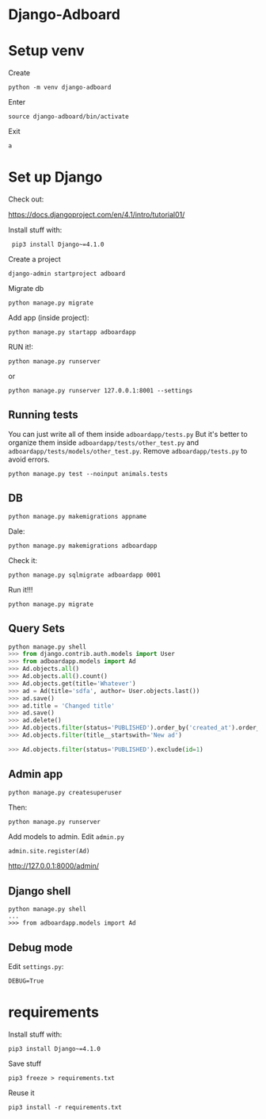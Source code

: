 # Django-Adboard

# Setup venv

Create
```shell
python -m venv django-adboard
```

Enter
```shell
source django-adboard/bin/activate
```

Exit
```shell
a 
```

# Set up Django
Check out:

https://docs.djangoproject.com/en/4.1/intro/tutorial01/

Install stuff with:
```shell
 pip3 install Django~=4.1.0
```

Create a project
```shell
django-admin startproject adboard
```

Migrate db
```shell
python manage.py migrate
```

Add app (inside project):
```shell
python manage.py startapp adboardapp
```

RUN it!:
```shell
python manage.py runserver
```
or

```shell
python manage.py runserver 127.0.0.1:8001 --settings
```

## Running tests
You can just write all of them inside `adboardapp/tests.py`
But it's better to organize them inside `adboardapp/tests/other_test.py` and
`adboardapp/tests/models/other_test.py`.
Remove `adboardapp/tests.py` to avoid errors.

```shell
python manage.py test --noinput animals.tests
```

## DB

```shell
python manage.py makemigrations appname
```
Dale:

```shell
python manage.py makemigrations adboardapp
```

Check it:

```shell
python manage.py sqlmigrate adboardapp 0001
```

Run it!!!

```shell
python manage.py migrate
```

## Query Sets
```python
python manage.py shell
>>> from django.contrib.auth.models import User
>>> from adboardapp.models import Ad
>>> Ad.objects.all()
>>> Ad.objects.all().count()
>>> Ad.objects.get(title='Whatever')
>>> ad = Ad(title='sdfa', author= User.objects.last())
>>> ad.save()
>>> ad.title = 'Changed title'
>>> ad.save()
>>> ad.delete()
>>> Ad.objects.filter(status='PUBLISHED').order_by('created_at').order_by('-title').filte(author__username='admin')
>>> Ad.objects.filter(title__startswith='New ad')

>>> Ad.objects.filter(status='PUBLISHED').exclude(id=1)

```

## Admin app
```shell
python manage.py createsuperuser
```

Then:

```shell
python manage.py runserver
```

Add models to admin. Edit `admin.py`

```python
admin.site.register(Ad)
```


http://127.0.0.1:8000/admin/

## Django shell
```shell
python manage.py shell
...
>>> from adboardapp.models import Ad
```


## Debug mode
Edit `settings.py`:

```shell
DEBUG=True
```

# requirements
Install stuff with:
```shell
pip3 install Django~=4.1.0
```

Save stuff
```shell
pip3 freeze > requirements.txt
```

Reuse it
```shell
pip3 install -r requirements.txt
```